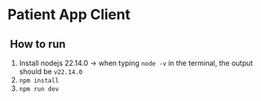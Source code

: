 # Patient App Client

##  How to run

1. Install nodejs 22.14.0 -> when typing `node -v` in the terminal, the output should be `v22.14.0`
2. `npm install`
3. `npm run dev`
